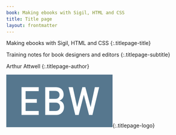 ```yaml
---
book: Making ebooks with Sigil, HTML and CSS
title: Title page
layout: frontmatter
---
```


Making ebooks with Sigil, HTML and&nbsp;CSS
{:.titlepage-title}

Training notes for book designers and&nbsp;editors
{:.titlepage-subtitle}

Arthur Attwell
{:.titlepage-author}

![Publisher logo][logo]{:.titlepage-logo}

[logo]: images/publisher-logo.svg "Publisher logo"

